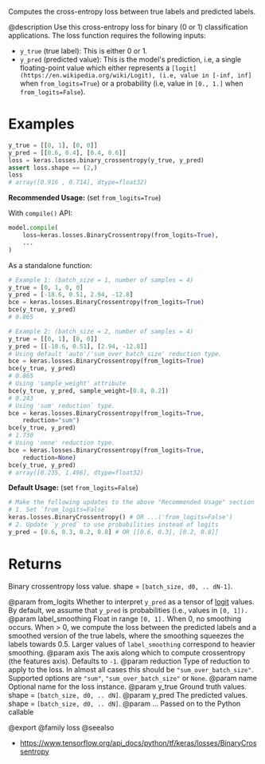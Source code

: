 Computes the cross-entropy loss between true labels and predicted labels.

@description
Use this cross-entropy loss for binary (0 or 1) classification applications.
The loss function requires the following inputs:

- `y_true` (true label): This is either 0 or 1.
- `y_pred` (predicted value): This is the model's prediction, i.e, a single
    floating-point value which either represents a
    `[logit](https://en.wikipedia.org/wiki/Logit), (i.e, value in [-inf, inf]`
    when `from_logits=True`) or a probability (i.e, value in `[0., 1.]` when
    `from_logits=False`).

# Examples
```python
y_true = [[0, 1], [0, 0]]
y_pred = [[0.6, 0.4], [0.4, 0.6]]
loss = keras.losses.binary_crossentropy(y_true, y_pred)
assert loss.shape == (2,)
loss
# array([0.916 , 0.714], dtype=float32)
```
**Recommended Usage:** (set `from_logits=True`)

With `compile()` API:

```python
model.compile(
    loss=keras.losses.BinaryCrossentropy(from_logits=True),
    ...
)
```

As a standalone function:

```python
# Example 1: (batch_size = 1, number of samples = 4)
y_true = [0, 1, 0, 0]
y_pred = [-18.6, 0.51, 2.94, -12.8]
bce = keras.losses.BinaryCrossentropy(from_logits=True)
bce(y_true, y_pred)
# 0.865
```

```python
# Example 2: (batch_size = 2, number of samples = 4)
y_true = [[0, 1], [0, 0]]
y_pred = [[-18.6, 0.51], [2.94, -12.8]]
# Using default 'auto'/'sum_over_batch_size' reduction type.
bce = keras.losses.BinaryCrossentropy(from_logits=True)
bce(y_true, y_pred)
# 0.865
# Using 'sample_weight' attribute
bce(y_true, y_pred, sample_weight=[0.8, 0.2])
# 0.243
# Using 'sum' reduction` type.
bce = keras.losses.BinaryCrossentropy(from_logits=True,
    reduction="sum")
bce(y_true, y_pred)
# 1.730
# Using 'none' reduction type.
bce = keras.losses.BinaryCrossentropy(from_logits=True,
    reduction=None)
bce(y_true, y_pred)
# array([0.235, 1.496], dtype=float32)
```

**Default Usage:** (set `from_logits=False`)

```python
# Make the following updates to the above "Recommended Usage" section
# 1. Set `from_logits=False`
keras.losses.BinaryCrossentropy() # OR ...('from_logits=False')
# 2. Update `y_pred` to use probabilities instead of logits
y_pred = [0.6, 0.3, 0.2, 0.8] # OR [[0.6, 0.3], [0.2, 0.8]]
```

# Returns
Binary crossentropy loss value. shape = `[batch_size, d0, .. dN-1]`.

@param from_logits Whether to interpret `y_pred` as a tensor of
    [logit](https://en.wikipedia.org/wiki/Logit) values. By default, we
    assume that `y_pred` is probabilities (i.e., values in `[0, 1]).`
@param label_smoothing Float in range `[0, 1].` When 0, no smoothing occurs.
    When > 0, we compute the loss between the predicted labels
    and a smoothed version of the true labels, where the smoothing
    squeezes the labels towards 0.5. Larger values of
    `label_smoothing` correspond to heavier smoothing.
@param axis The axis along which to compute crossentropy (the features axis).
    Defaults to `-1`.
@param reduction Type of reduction to apply to the loss. In almost all cases
    this should be `"sum_over_batch_size"`.
    Supported options are `"sum"`, `"sum_over_batch_size"` or `None`.
@param name Optional name for the loss instance.
@param y_true Ground truth values. shape = `[batch_size, d0, .. dN]`.
@param y_pred The predicted values. shape = `[batch_size, d0, .. dN]`.
@param ... Passed on to the Python callable

@export
@family loss
@seealso
+ <https://www.tensorflow.org/api_docs/python/tf/keras/losses/BinaryCrossentropy>
